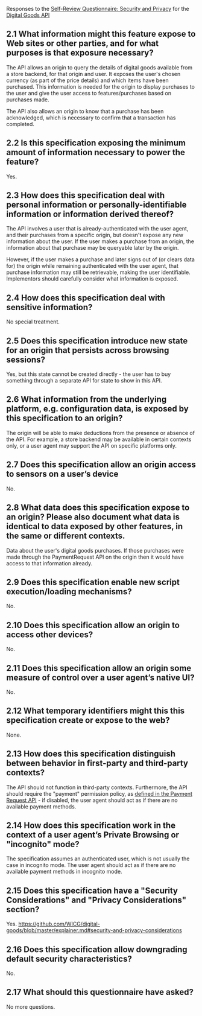 

Responses to the [Self-Review Questionnaire: Security and Privacy](https://w3ctag.github.io/security-questionnaire/) for the [Digital Goods API](https://github.com/WICG/digital-goods/)


## 2.1 What information might this feature expose to Web sites or other parties, and for what purposes is that exposure necessary?

The API allows an origin to query the details of digital goods available from a store backend, for that origin and user.
It exposes the user's chosen currency (as part of the price details) and which items have been purchased.
This information is needed for the origin to display purchases to the user and give the user access to features/purchases based on purchases made.

The API also allows an origin to know that a purchase has been acknowledged, which is necessary to confirm that a transaction has completed.

## 2.2 Is this specification exposing the minimum amount of information necessary to power the feature?

Yes.

## 2.3 How does this specification deal with personal information or personally-identifiable information or information derived thereof?

The API involves a user that is already-authenticated with the user agent, and their purchases from a specific origin, but doesn't expose any new information about the user. If the user makes a purchase from an origin, the information about that purchase may be queryable later by the origin.

However, if the user makes a purchase and later signs out of (or clears data for) the origin while remaining authenticated with the user agent, that purchase information may still be retrievable, making the user identifiable. Implementors should carefully consider what information is exposed.

## 2.4 How does this specification deal with sensitive information?

No special treatment.

## 2.5 Does this specification introduce new state for an origin that persists across browsing sessions?

Yes, but this state cannot be created directly - the user has to buy something through a separate API for state to show in this API.

## 2.6 What information from the underlying platform, e.g. configuration data, is exposed by this specification to an origin?

The origin will be able to make deductions from the presence or absence of the API.
For example, a store backend may be available in certain contexts only, or a user agent may support the API on specific platforms only.

## 2.7 Does this specification allow an origin access to sensors on a user’s device

No.

## 2.8 What data does this specification expose to an origin? Please also document what data is identical to data exposed by other features, in the same or different contexts.

Data about the user's digital goods purchases. If those purchases were made through the PaymentRequest API on the origin then it would have access to that information already.

## 2.9 Does this specification enable new script execution/loading mechanisms?

No.

## 2.10 Does this specification allow an origin to access other devices?

No.

## 2.11 Does this specification allow an origin some measure of control over a user agent’s native UI?

No.

## 2.12 What temporary identifiers might this this specification create or expose to the web?

None.

## 2.13 How does this specification distinguish between behavior in first-party and third-party contexts?

The API should not function in third-party contexts. Furthermore, the API should require the "payment" permission policy, as [defined in the Payment Request API](https://w3c.github.io/payment-request/#permissions-policy) - if disabled, the user agent should act as if there are no available payment methods.

## 2.14 How does this specification work in the context of a user agent’s Private Browsing or "incognito" mode?

The specification assumes an authenticated user, which is not usually the case in incognito mode.
The user agent should act as if there are no available payment methods in incognito mode.

## 2.15 Does this specification have a "Security Considerations" and "Privacy Considerations" section?

Yes. https://github.com/WICG/digital-goods/blob/master/explainer.md#security-and-privacy-considerations

## 2.16 Does this specification allow downgrading default security characteristics?

No.

## 2.17 What should this questionnaire have asked?

No more questions.
